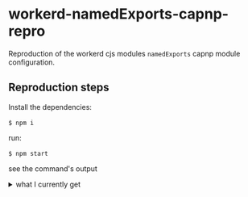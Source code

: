 # workerd-namedExports-capnp-repro

Reproduction of the workerd cjs modules `namedExports` capnp module configuration.

## Reproduction steps

Install the dependencies:

```
$ npm i
```

run:

```
$ npm start
```

see the command's output

<details>
<summary>what I currently get</summary>

![output](./output.png)

</details>

